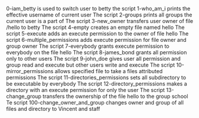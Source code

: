 0-iam_betty is used to switch user to betty
the script 1-who_am_i prints the effective username of current user
The script 2-groups prints all groups the current user is a part of
The script 3-new_owner transfers user owner of file /hello to betty
The script 4-empty creates an empty file named hello
The script 5-execute adds an execute permission to the owner of file hello
The script 6-multiple_permissions adds execute permission for file owner and group owner
The script 7-everybody grants execute permission to everybody on the file hello
The script 8-james_bond grants all permission only to other users
The script 9-john_doe gives user all permission and group read and execute but other users write and execute
The script 10-mirror_permissions allows specified file to take a files attributed permissions
The script 11-directories_permissions sets all subdirectory to be executable by everybody
The script 12-directory_permissions makes a directory with an execute permission for only the user
The script 13-change_group transfers the ownership of the file hello to the group school
Te script 100-change_owner_and_group changes owner and group of all files and directory to Vincent and staff
